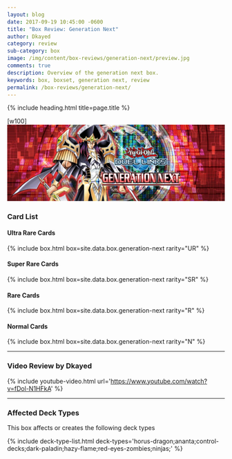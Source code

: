 ```yaml
---
layout: blog
date: 2017-09-19 10:45:00 -0600
title: "Box Review: Generation Next"
author: Dkayed
category: review
sub-category: box
image: /img/content/box-reviews/generation-next/preview.jpg
comments: true
description: Overview of the generation next box.
keywords: box, boxset, generation next, review
permalink: /box-reviews/generation-next/
---
```


{% include heading.html title=page.title %}

[w100]
![](/img/content/box-reviews/generation-next/banner.jpg)

### Card List

#### Ultra Rare Cards

{% include box.html box=site.data.box.generation-next rarity="UR" %}

#### Super Rare Cards

{% include box.html box=site.data.box.generation-next rarity="SR" %}

#### Rare Cards

{% include box.html box=site.data.box.generation-next rarity="R" %}

#### Normal Cards

{% include box.html box=site.data.box.generation-next rarity="N" %}

---

### Video Review by Dkayed

{% include youtube-video.html url='https://www.youtube.com/watch?v=fDol-N1HFkA' %}

---

### Affected Deck Types
This box affects or creates the following deck types

{% include deck-type-list.html deck-types='horus-dragon;ananta;control-decks;dark-paladin;hazy-flame;red-eyes-zombies;ninjas;' %}